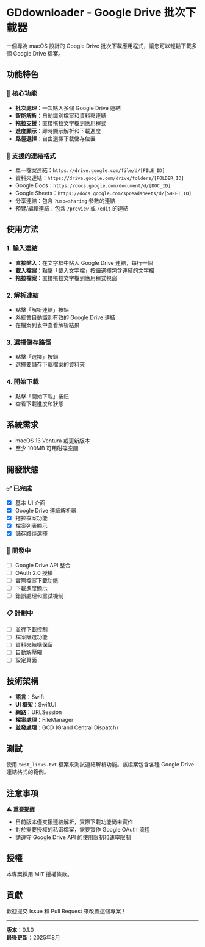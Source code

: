 # GDdownloader - Google Drive 批次下載器

一個專為 macOS 設計的 Google Drive 批次下載應用程式，讓您可以輕鬆下載多個 Google Drive 檔案。

## 功能特色

### 🎯 核心功能
- **批次處理**：一次貼入多個 Google Drive 連結
- **智能解析**：自動識別檔案和資料夾連結
- **拖拉支援**：直接拖拉文字檔到應用程式
- **進度顯示**：即時顯示解析和下載進度
- **路徑選擇**：自由選擇下載儲存位置

### 🔗 支援的連結格式
- 單一檔案連結：`https://drive.google.com/file/d/[FILE_ID]`
- 資料夾連結：`https://drive.google.com/drive/folders/[FOLDER_ID]`
- Google Docs：`https://docs.google.com/document/d/[DOC_ID]`
- Google Sheets：`https://docs.google.com/spreadsheets/d/[SHEET_ID]`
- 分享連結：包含 `?usp=sharing` 參數的連結
- 預覽/編輯連結：包含 `/preview` 或 `/edit` 的連結

## 使用方法

### 1. 輸入連結
- **直接貼入**：在文字框中貼入 Google Drive 連結，每行一個
- **載入檔案**：點擊「載入文字檔」按鈕選擇包含連結的文字檔
- **拖拉檔案**：直接拖拉文字檔到應用程式視窗

### 2. 解析連結
- 點擊「解析連結」按鈕
- 系統會自動識別有效的 Google Drive 連結
- 在檔案列表中查看解析結果

### 3. 選擇儲存路徑
- 點擊「選擇」按鈕
- 選擇要儲存下載檔案的資料夾

### 4. 開始下載
- 點擊「開始下載」按鈕
- 查看下載進度和狀態

## 系統需求

- macOS 13 Ventura 或更新版本
- 至少 100MB 可用磁碟空間

## 開發狀態

### ✅ 已完成
- [x] 基本 UI 介面
- [x] Google Drive 連結解析器
- [x] 拖拉檔案功能
- [x] 檔案列表顯示
- [x] 儲存路徑選擇

### 🚧 開發中
- [ ] Google Drive API 整合
- [ ] OAuth 2.0 授權
- [ ] 實際檔案下載功能
- [ ] 下載進度顯示
- [ ] 錯誤處理和重試機制

### 📋 計劃中
- [ ] 並行下載控制
- [ ] 檔案篩選功能
- [ ] 資料夾結構保留
- [ ] 自動解壓縮
- [ ] 設定頁面

## 技術架構

- **語言**：Swift
- **UI 框架**：SwiftUI
- **網路**：URLSession
- **檔案處理**：FileManager
- **並發處理**：GCD (Grand Central Dispatch)

## 測試

使用 `test_links.txt` 檔案來測試連結解析功能。該檔案包含各種 Google Drive 連結格式的範例。

## 注意事項

⚠️ **重要提醒**
- 目前版本僅支援連結解析，實際下載功能尚未實作
- 對於需要授權的私密檔案，需要實作 Google OAuth 流程
- 請遵守 Google Drive API 的使用限制和速率限制

## 授權

本專案採用 MIT 授權條款。

## 貢獻

歡迎提交 Issue 和 Pull Request 來改善這個專案！

---

**版本**：0.1.0  
**最後更新**：2025年8月 